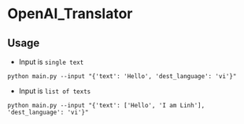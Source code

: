 # OpenAI_Translator

## Usage
- Input is `single text`
```
python main.py --input "{'text': 'Hello', 'dest_language': 'vi'}"
```
- Input is `list of texts`
```
python main.py --input "{'text': ['Hello', 'I am Linh'], 'dest_language': 'vi'}"
```
